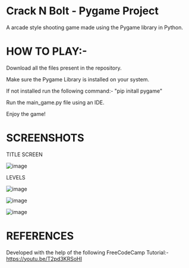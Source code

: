 # Crack N Bolt - Pygame Project
A arcade style shooting game made using the Pygame library in Python.

# HOW TO PLAY:-

Download all the files present in the repository.

Make sure the Pygame Library is installed on your system.

If not installed run the following command:-
"pip initall pygame"

Run the main_game.py file using an IDE.

Enjoy the game!

# SCREENSHOTS

TITLE SCREEN

![image](https://user-images.githubusercontent.com/81147674/210053668-d805f7e5-af7b-4588-93e7-67b1709645ab.png)

LEVELS

![image](https://user-images.githubusercontent.com/81147674/210053716-3bafc0fa-5c25-4996-8c75-a8f6265714c3.png)

![image](https://user-images.githubusercontent.com/81147674/210053759-e15013e6-29d1-4652-b695-7dc95e139fa6.png)

![image](https://user-images.githubusercontent.com/81147674/210053786-7fba3547-ea2b-4cd1-b3b0-0cd798b763ff.png)

# REFERENCES

Developed with the help of the following FreeCodeCamp Tutorial:-
https://youtu.be/T2pd3KRSoHI
